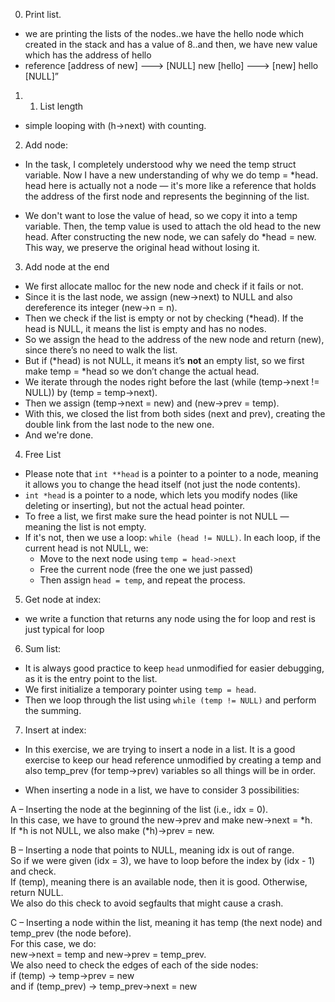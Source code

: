 0. Print list.

- we are printing the lists of the nodes..we have the hello node which created in the stack and has a value of 8..and then, we have new value which has the address of hello
- reference [address of new] ---> [NULL] new [hello] ---> [new] hello [NULL]”

1. 1. List length
- simple looping with (h->next) with counting.

2. Add node:
- In the task, I completely understood why we need the temp struct variable. Now I have a new understanding of why we do temp = *head. head here is actually not a node — it's more like a reference that holds the address of the first node and represents the beginning of the list.

- We don't want to lose the value of head, so we copy it into a temp variable. Then, the temp value is used to attach the old head to the new head. After constructing the new node, we can safely do *head = new. This way, we preserve the original head without losing it.


3. Add node at the end

- We first allocate malloc for the new node and check if it fails or not.
- Since it is the last node, we assign (new->next) to NULL and also dereference its integer (new->n = n).
- Then we check if the list is empty or not by checking (*head). If the head is NULL, it means the list is empty and has no nodes.
- So we assign the head to the address of the new node and return (new), since there’s no need to walk the list.
- But if (*head) is not NULL, it means it’s **not** an empty list, so we first make temp = *head so we don’t change the actual head.
- We iterate through the nodes right before the last (while (temp->next != NULL)) by (temp = temp->next).
- Then we assign (temp->next = new) and (new->prev = temp).
- With this, we closed the list from both sides (next and prev), creating the double link from the last node to the new one.
- And we're done.

4. Free List

- Please note that `int **head` is a pointer to a pointer to a node, meaning it allows you to change the head itself (not just the node contents).
- `int *head` is a pointer to a node, which lets you modify nodes (like deleting or inserting), but not the actual head pointer.
- To free a list, we first make sure the head pointer is not NULL — meaning the list is not empty.
- If it's not, then we use a loop: `while (head != NULL)`. In each loop, if the current head is not NULL, we:
    - Move to the next node using `temp = head->next`
    - Free the current node (free the one we just passed)
    - Then assign `head = temp`, and repeat the process.

5. Get node at index:

- we write a function that returns any node using the for loop and rest is just typical for loop

6. Sum list:

- It is always good practice to keep `head` unmodified for easier debugging, as it is the entry point to the list.
- We first initialize a temporary pointer using `temp = head`.
- Then we loop through the list using `while (temp != NULL)` and perform the summing.

7. Insert at index:

- In this exercise, we are trying to insert a node in a list. It is a good exercise to keep our head reference unmodified by creating a temp and also temp_prev (for temp->prev) variables so all things will be in order.

- When inserting a node in a list, we have to consider 3 possibilities:

A – Inserting the node at the beginning of the list (i.e., idx = 0).  
     In this case, we have to ground the new->prev and make new->next = *h.  
     If *h is not NULL, we also make (*h)->prev = new.

B – Inserting a node that points to NULL, meaning idx is out of range.  
     So if we were given (idx = 3), we have to loop before the index by (idx - 1) and check.  
     If (temp), meaning there is an available node, then it is good. Otherwise, return NULL.  
     We also do this check to avoid segfaults that might cause a crash.

C – Inserting a node within the list, meaning it has temp (the next node) and temp_prev (the node before).  
     For this case, we do:  
     new->next = temp and new->prev = temp_prev.  
     We also need to check the edges of each of the side nodes:  
     if (temp) → temp->prev = new  
     and if (temp_prev) → temp_prev->next = new

